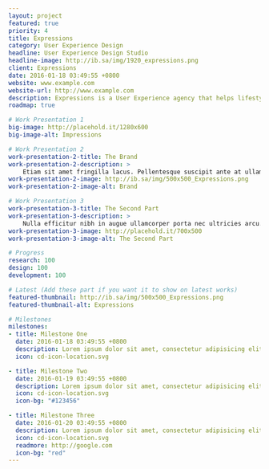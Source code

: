 ```yaml
---
layout: project
featured: true
priority: 4
title: Expressions
category: User Experience Design
headline: User Experience Design Studio
headline-image: http://ib.sa/img/1920_expressions.png
client: Expressions
date: 2016-01-18 03:49:55 +0800
website: www.example.com
website-url: http://www.example.com
description: Expressions is a User Experience agency that helps lifestyle inspired companies engage consumers and communicate with users with best practice.
roadmap: true

# Work Presentation 1
big-image: http://placehold.it/1280x600
big-image-alt: Impressions

# Work Presentation 2
work-presentation-2-title: The Brand
work-presentation-2-description: >
    Etiam sit amet fringilla lacus. Pellentesque suscipit ante at ullamcorper pulvinar neque porttitor.
work-presentation-2-image: http://ib.sa/img/500x500_Expressions.png
work-presentation-2-image-alt: Brand

# Work Presentation 3
work-presentation-3-title: The Second Part
work-presentation-3-description: >
    Nulla efficitur nibh in augue ullamcorper porta nec ultricies arcu.
work-presentation-3-image: http://placehold.it/700x500
work-presentation-3-image-alt: The Second Part

# Progress
research: 100
design: 100
development: 100

# Latest (Add these part if you want it to show on latest works)
featured-thumbnail: http://ib.sa/img/500x500_Expressions.png
featured-thumbnail-alt: Expressions

# Milestones
milestones:
- title: Milestone One
  date: 2016-01-18 03:49:55 +0800
  description: Lorem ipsum dolor sit amet, consectetur adipisicing elit. Iusto, optio, dolorum provident rerum aut hic quasi placeat iure tempora laudantium ipsa ad debitis unde? Iste voluptatibus minus veritatis qui ut.
  icon: cd-icon-location.svg

- title: Milestone Two
  date: 2016-01-19 03:49:55 +0800
  description: Lorem ipsum dolor sit amet, consectetur adipisicing elit. Iusto, optio, dolorum provident rerum aut hic quasi placeat iure tempora laudantium ipsa ad debitis unde? Iste voluptatibus minus veritatis qui ut.
  icon: cd-icon-location.svg
  icon-bg: "#123456"

- title: Milestone Three
  date: 2016-01-20 03:49:55 +0800
  description: Lorem ipsum dolor sit amet, consectetur adipisicing elit. Iusto, optio, dolorum provident rerum aut hic quasi placeat iure tempora laudantium ipsa ad debitis unde? Iste voluptatibus minus veritatis qui ut.
  icon: cd-icon-location.svg
  readmore: http://google.com
  icon-bg: "red"
---
```

